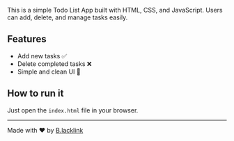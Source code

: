 This is a simple Todo List App built with HTML, CSS, and JavaScript.
Users can add, delete, and manage tasks easily.

## Features
- Add new tasks ✅
- Delete completed tasks ❌
- Simple and clean UI 🎨

## How to run it
Just open the `index.html` file in your browser.

---

Made with ❤️ by [B.lacklink](https://github.com/Andile823)

